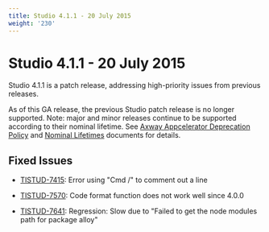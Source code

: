 ```yaml
---
title: Studio 4.1.1 - 20 July 2015
weight: '230'
---
```


# Studio 4.1.1 - 20 July 2015

Studio 4.1.1 is a patch release, addressing high-priority issues from previous releases.

As of this GA release, the previous Studio patch release is no longer supported. Note: major and minor releases continue to be supported according to their nominal lifetime. See [Axway Appcelerator Deprecation Policy](/guide/AMPLIFY_Appcelerator_Services_Overview/Axway_Appcelerator_Deprecation_Policy/) and [Nominal Lifetimes](/guide/AMPLIFY_Appcelerator_Services_Overview/Axway_Appcelerator_Product_Lifecycle/#nominal-lifetimes) documents for details.

## Fixed Issues

* [TISTUD-7415](https://jira.appcelerator.org/browse/TISTUD-7415): Error using "Cmd /" to comment out a line

* [TISTUD-7570](https://jira.appcelerator.org/browse/TISTUD-7570): Code format function does not work well since 4.0.0

* [TISTUD-7641](https://jira.appcelerator.org/browse/TISTUD-7641): Regression: Slow due to "Failed to get the node modules path for package alloy"
